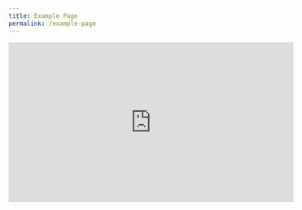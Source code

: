 ```yaml
---
title: Example Page
permalink: /example-page
---
```

<iframe width="560" height="315" src="https://www.youtube.com/embed/II_5jBaYmGQ" title="YouTube video player" frameborder="0" allow="accelerometer; autoplay; clipboard-write; encrypted-media; gyroscope; picture-in-picture" allowfullscreen></iframe>